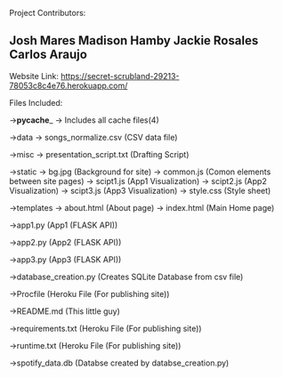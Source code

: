 Project Contributors: 

Josh Mares
Madison Hamby
Jackie Rosales 
Carlos Araujo 
--------------------------

Website Link: 
https://secret-scrubland-29213-78053c8c4e76.herokuapp.com/


Files Included: 

->__pycache___
    -> Includes all cache files(4)

->data
    -> songs_normalize.csv (CSV data file) 

->misc
    -> presentation_script.txt (Drafting Script) 

->static
    -> bg.jpg (Background for site) 
    -> common.js (Comon elements between site pages)
    -> scipt1.js (App1 Visualization)
    -> scipt2.js (App2 Visualization)
    -> scipt3.js (App3 Visualization)
    -> style.css (Style sheet)

->templates
    -> about.html (About page) 
    -> index.html (Main Home page)

->app1.py (App1 (FLASK API))

->app2.py (App2 (FLASK API))

->app3.py (App3 (FLASK API))

->database_creation.py (Creates SQLite Database from csv file)

->Procfile (Heroku File (For publishing site))

->README.md (This little guy)

->requirements.txt (Heroku File (For publishing site))

->runtime.txt (Heroku File (For publishing site))

->spotify_data.db (Databse created by databse_creation.py)






